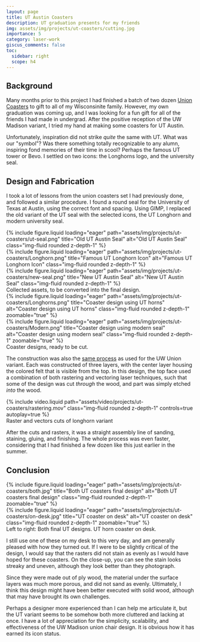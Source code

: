 ```yaml
---
layout: page
title: UT Austin Coasters
description: UT graduation presents for my friends
img: assets/img/projects/ut-coasters/cutting.jpg
importance: 5
category: laser-work
giscus_comments: false
toc:
  sidebar: right
  scope: h4
---
```


## Background

Many months prior to this project I had finished a batch of two dozen [Union Coasters](/projects/wisconsin-union-coasters/) to gift to all of my Wisconsinite family. However, my own graduation was coming up, and I was looking for a fun gift for all of the friends I had made in undergrad. After the positive reception of the UW Madison variant, I tried my hand at making some coasters for UT Austin.

Unfortunately, inspiration did not strike _quite_ the same with UT. What was our "symbol"? Was there something totally recognizable to any alumn, inspiring fond memories of their time in scool? Perhaps the famous UT tower or Bevo. I settled on two icons: the Longhorns logo, and the university seal.

## Design and Fabrication

I took a lot of lessons from the union coasters set I had previously done, and followed a similar procedure. I found a round seal for the University of Texas at Austin, using the correct font and spacing. Using GIMP, I replaced the old variant of the UT seal with the selected icons, the UT Longhorn and modern university seal.

<div class="row">
    <div class="col-sm mt-3 mt-md-0">
        {% include figure.liquid loading="eager" path="assets/img/projects/ut-coasters/ut-seal.png" title="Old UT Austin Seal" alt="Old UT Austin Seal" class="img-fluid rounded z-depth-1" %}
    </div>
    <div class="col-sm mt-3 mt-md-0">
        {% include figure.liquid loading="eager" path="assets/img/projects/ut-coasters/Longhorn.png" title="Famous UT Longhorn Icon" alt="Famous UT Longhorn Icon" class="img-fluid rounded z-depth-1" %}
    </div>
    <div class="col-sm mt-3 mt-md-0">
        {% include figure.liquid loading="eager" path="assets/img/projects/ut-coasters/new-seal.png" title="New UT Austin Seal" alt="New UT Austin Seal" class="img-fluid rounded z-depth-1" %}
    </div>
</div>
<div class="caption">
    Collected assets, to be converted into the final design.
</div>

<div class="row">
    <div class="col-sm mt-3 mt-md-0">
        {% include figure.liquid loading="eager" path="assets/img/projects/ut-coasters/Longhorns.png" title="Coaster design using UT horns" alt="Coaster design using UT horns" class="img-fluid rounded z-depth-1" zoomable="true" %}
    </div>
    <div class="col-sm mt-3 mt-md-0">
        {% include figure.liquid loading="eager" path="assets/img/projects/ut-coasters/Modern.png" title="Coaster design using modern seal" alt="Coaster design using modern seal" class="img-fluid rounded z-depth-1" zoomable="true" %}
    </div>
</div>
<div class="caption">
    Coaster designs, ready to be cut.
</div>

The construction was also the [same process](/projects/wisconsin-union-coasters/#fabrication) as used for the UW Union variant. Each was constructed of three layers, with the center layer housing the colored felt that is visible from the top. In this design, the top face used a combination of both rastering and vectoring laser techniques, such that some of the design was cut _through_ the wood, and part was simply etched _into_ the wood.

<div class="row mt-3">
  <div class="col-sm mt-3 mt-md-0">
    {% include video.liquid path="assets/video/projects/ut-coasters/rastering.mov" class="img-fluid rounded z-depth-1" controls=true autoplay=true
    %}
  </div>
</div>
<div class="caption">Raster and vectors cuts of longhorn variant</div>

After the cuts and rasters, it was a straight assembly line of sanding, staining, gluing, and finishing. The whole process was even faster, considering that I had finished a few dozen like this just earlier in the summer.

## Conclusion

<div class="row">
    <div class="col-sm-8 mt-3 mt-md-0">
        {% include figure.liquid loading="eager" path="assets/img/projects/ut-coasters/both.jpg" title="Both UT coasters final design" alt="Both UT coasters final design" class="img-fluid rounded z-depth-1" zoomable="true" %}
    </div>
    <div class="col-sm-4 mt-3 mt-md-0">
        {% include figure.liquid loading="eager" path="assets/img/projects/ut-coasters/on-desk.jpg" title="UT coaster on desk" alt="UT coaster on desk" class="img-fluid rounded z-depth-1" zoomable="true" %}
    </div>
</div>
<div class="caption">
    Left to right: Both final UT designs. UT horn coaster on desk.
</div>

I still use one of these on my desk to this very day, and am generally pleased with how they turned out. If I were to be slightly critical of the design, I would say that the rasters did not stain as evenly as I would have hoped for these coasters. On the close-up, you can see the stain looks streaky and uneven, although they look better than they photograph.

Since they were made out of ply wood, the material under the surface layers was much more porous, and did not sand as evenly. Ultimately, I think this design might have been better executed with solid wood, although that may have brought its own challenges.

Perhaps a designer more experienced than I can help me articulate it, but the UT variant seems to be somehow both more cluttered and lacking at once. I have a lot of appreciation for the simplicity, scalability, and effectiveness of the UW Madison union chair design. It is obvious how it has earned its icon status.
